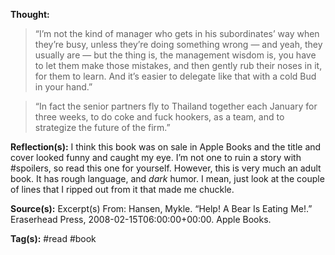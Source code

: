 **Thought:**
> “I’m not the kind of manager who gets in his subordinates’ way when they’re busy, unless they’re doing something wrong — and yeah, they usually are — but the thing is, the management wisdom is, you have to let them make those mistakes, and then gently rub their noses in it, for them to learn. And it’s easier to delegate like that with a cold Bud in your hand.”

> “In fact the senior partners fly to Thailand together each January for three weeks, to do coke and fuck hookers, as a team, and to strategize the future of the firm.”

**Reflection(s):**
I think this book was on sale in Apple Books and the title and cover looked funny and caught my eye. I’m not one to ruin a story with #spoilers, so read this one for yourself. However, this is very much an adult book. It has rough language, and *dark* humor. I mean, just look at the couple of lines that I ripped out from it that made me chuckle. 

**Source(s):**
Excerpt(s) From: Hansen, Mykle. “Help! A Bear Is Eating Me!.” Eraserhead Press, 2008-02-15T06:00:00+00:00. Apple Books. 

**Tag(s):**
#read #book